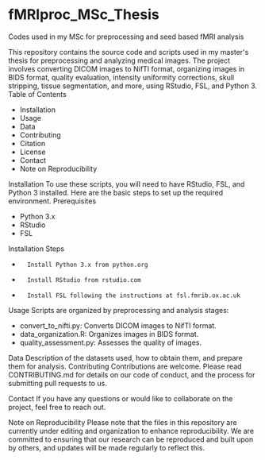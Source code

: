 # fMRIproc_MSc_Thesis
Codes used in my MSc for preprocessing and seed based fMRI analysis

This repository contains the source code and scripts used in my master's thesis for preprocessing and analyzing medical images. The project involves converting DICOM images to NifTI format, organizing images in BIDS format, quality evaluation, intensity uniformity corrections, skull stripping, tissue segmentation, and more, using RStudio, FSL, and Python 3.
Table of Contents
* Installation
* Usage
* Data
* Contributing
* Citation
* License
* Contact
* Note on Reproducibility
  
Installation
To use these scripts, you will need to have RStudio, FSL, and Python 3 installed. Here are the basic steps to set up the required environment.
Prerequisites
* Python 3.x
* RStudio
* FSL
  
Installation Steps
* 		Install Python 3.x from python.org
* 		Install RStudio from rstudio.com
* 		Install FSL following the instructions at fsl.fmrib.ox.ac.uk
  
Usage
Scripts are organized by preprocessing and analysis stages:
* convert_to_nifti.py: Converts DICOM images to NifTI format.
* data_organization.R: Organizes images in BIDS format.
* quality_assessment.py: Assesses the quality of images.
  
Data
Description of the datasets used, how to obtain them, and prepare them for analysis.
Contributing
Contributions are welcome. Please read CONTRIBUTING.md for details on our code of conduct, and the process for submitting pull requests to us.

Contact
If you have any questions or would like to collaborate on the project, feel free to reach out.

Note on Reproducibility
Please note that the files in this repository are currently under editing and organization to enhance reproducibility. We are committed to ensuring that our research can be reproduced and built upon by others, and updates will be made regularly to reflect this.
